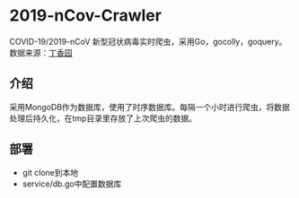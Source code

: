 ﻿# 2019-nCov-Crawler
COVID-19/2019-nCoV 新型冠状病毒实时爬虫，采用Go，gocolly，goquery。数据来源：[丁香园](https://ncov.dxy.cn/ncovh5/view/pneumonia "丁香园")

## 介绍
采用MongoDB作为数据库，使用了时序数据库。每隔一个小时进行爬虫，将数据处理后持久化，在tmp目录里存放了上次爬虫的数据。

## 部署
- git clone到本地
- service/db.go中配置数据库

